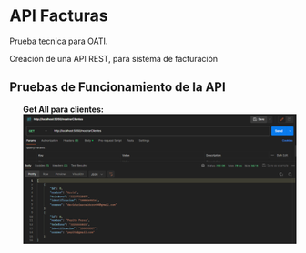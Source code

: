 <!DOCTYPE html>
<html lang="en">
<head>
  <meta charset="UTF-8">
  <meta name="viewport" content="width=device-width, initial-scale=1.0">
  <title>Nombre del Proyecto</title>
</head>
<body>

  <h1>API Facturas</h1>

  <p>Prueba tecnica para OATI.</p>
  <p>Creación de una API REST, para sistema de facturación</p>
  
  <h2>Pruebas de Funcionamiento de la API</h2>
  <ul>
    <p><strong>Get All para clientes:</strong> <a href="[URL_DE_TU_IMAGEN](https://github.com/Da04vid/facturas/blob/main/access/Endoints/GetAllClientes.png)" target="_blank"><img src="https://github.com/Da04vid/facturas/blob/main/access/Endoints/GetAllClientes.png"></a></p>
  </ul>

</body>
</html>
